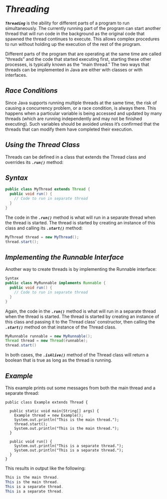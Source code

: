 # ***Threading***

***`Threading`*** is the ability for different parts of a program to run simultaneously. The currently running part of the program can start another thread that will run code in the background as the original code that spawned the thread continues to execute. This allows complex procedures to run without holding up the execution of the rest of the program.

Different parts of the program that are operating at the same time are called “threads” and the code that started executing first, starting these other processes, is typically known as the “main thread.” The two ways that threads can be implemented in Java are either with classes or with interfaces.

## ***Race Conditions***
Since Java supports running multiple threads at the same time, the risk of causing a concurrency problem, or a race condition, is always there. This happens when a particular variable is being accessed and updated by many threads (which are running independently and may not be finished executing). Such variables should be avoided unless it’s confirmed that the threads that can modify them have completed their execution.

## ***Using the Thread Class***
Threads can be defined in a class that extends the Thread class and overrides its ***`.run()`*** method:

## ***Syntax***
```java
public class MyThread extends Thread {
  public void run() {
    // Code to run in separate thread
  }
}
```

The code in the ***`.run()`*** method is what will run in a separate thread when the thread is started. The thread is started by creating an instance of this class and calling its ***`.start()`*** method:
```java
MyThread thread = new MyThread();
thread.start();
```

## ***Implementing the Runnable Interface***
Another way to create threads is by implementing the Runnable interface:
```java
Syntax
public class MyRunnable implements Runnable {
  public void run() {
    // Code to run in separate thread
  }
}
```

Again, the code in the ***`.run()`*** method is what will run in a separate thread when the thread is started. The thread is started by creating an instance of this class and passing it to the Thread class’ constructor, then calling the ***`.start()`*** method on that instance of the Thread class.
```java
MyRunnable runnable = new MyRunnable();
Thread thread = new Thread(runnable);
thread.start()
```
In both cases, the ***`.isAlive()`*** method of the Thread class will return a boolean that is true as long as the thread is running.

## ***Example***
This example prints out some messages from both the main thread and a separate thread:
```
public class Example extends Thread {

  public static void main(String[] args) {
    Example thread = new Example();
    System.out.println("This is the main thread.");
    thread.start();
    System.out.println("This is the main thread.");
  }

  public void run() {
    System.out.println("This is a separate thread.");
    System.out.println("This is a separate thread.");
  }
}
```
This results in output like the following:
```java
This is the main thread.
This is the main thread.
This is a separate thread.
This is a separate thread.
```

